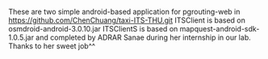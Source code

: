 These are two simple android-based application for pgrouting-web in https://github.com/ChenChuang/taxi-ITS-THU.git
ITSClient is based on osmdroid-android-3.0.10.jar
ITSClientS is based on mapquest-android-sdk-1.0.5.jar and completed by ADRAR Sanae during her internship in our lab. Thanks to her sweet job^^

